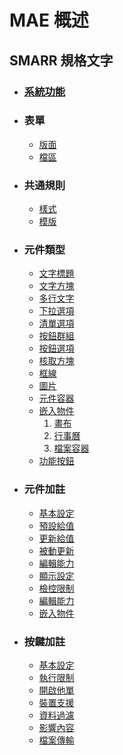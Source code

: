 # MAE 概述
## SMARR 規格文字
* ### [系統功能](./系統功能/系統功能.md)
* ### 表單
  * [版面](./表單/版面.md)
  * [檔區](./表單/檔區.md)
* ### 共通規則
  * [樣式](./共通規則/樣式.md)
  * [模版](./共通規則/模版.md)
* ### 元件類型
  * [文字標題](./元件類型/文字標題.md)
  * [文字方塊](./元件類型/文字方塊.md)
  * [多行文字](./元件類型/多行文字.md)
  * [下拉選項](./元件類型/下拉選項.md)
  * [清單選項](./元件類型/清單選項.md)
  * [按鈕群組](./元件類型/按鈕群組.md)
  * [按鈕選項](./元件類型/按鈕選項.md)
  * [核取方塊](./元件類型/核取方塊.md)
  * [框線](./元件類型/框線.md)
  * [圖片](./元件類型/圖片.md)
  * [元件容器](./元件類型/元件容器.md)
  * [嵌入物件](./元件類型/嵌入物件.md)
       1.  [畫布](./元件類型/畫布.md)
       2.  [行事曆](./元件類型/行事曆.md)
       3.  [檔案容器](./元件類型/檔案容器.md)
  * [功能按鈕](./元件類型/功能按鈕.md)
* ### 元件加註
  * [基本設定](./元件加註/基本設定.md)
  * [預設給值](./元件加註/預設給值.md)
  * [更新給值](./元件加註/更新給值.md)
  * [被動更新](./元件加註/被動更新.md)
  * [編輯能力](./元件加註/編輯能力.md)
  * [顯示設定](./元件加註/顯示設定.md)
  * [檢控限制](./元件加註/檢控限制.md)
  * [編輯能力](./元件加註/編輯能力.md)
  * [嵌入物件](./元件加註/嵌入物件.md)
* ### 按鍵加註
  * [基本設定](./按鍵加註/基本設定.md)
  * [執行限制](./按鍵加註/執行限制.md)
  * [開啟他單](./按鍵加註/開啟他單.md)
  * [裝置支援](./按鍵加註/裝置支援.md)
  * [資料過濾](./按鍵加註/資料過濾.md)
  * [影響內容](./按鍵加註/影響內容.md)
  * [檔案傳輸](./按鍵加註/檔案傳輸.md)

<!-- Reference links -->
